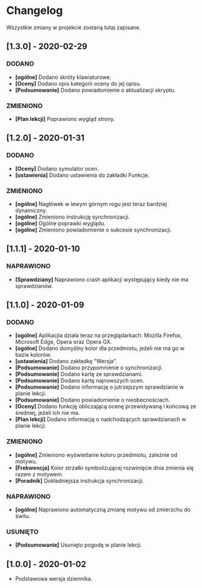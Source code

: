 # Changelog

Wszystkie zmiany w projekcie zostaną tutaj zapisane.

## [1.3.0] - 2020-02-29

### DODANO

- **[ogólne]** Dodano skróty klawiaturowe.
- **[Oceny]** Dodano opis kategorii oceny do jej opisu.
- **[Podsumowanie]** Dodano powiadomienie o aktualizacji skryptu.

### ZMIENIONO

- **[Plan lekcji]** Poprawiono wygląd strony.

## [1.2.0] - 2020-01-31

### DODANO

- **[Oceny]** Dodano symulator ocen.
- **[ustawienia]** Dodano ustawienia do zakładki Funkcje.

### ZMIENIONO

- **[ogólne]** Nagłówek w lewym górnym rogu jest teraz bardziej dynamiczny.
- **[ogólne]** Zmieniono instrukcję synchronizacji.
- **[ogólne]** Ogólne poprawki wyglądu.
- **[ogólne]** Zmieniono powiadomienie o sukcesie synchronizacji.

## [1.1.1] - 2020-01-10

### NAPRAWIONO

- **[Sprawdziany]** Naprawiono crash aplikacji występujący kiedy nie ma sprawdzianów.

## [1.1.0] - 2020-01-09

### DODANO

- **[ogólne]** Aplikacjia działa teraz na przeglądarkach: Mozilla Firefox, Microsoft Edge, Opera oraz Opera GX.
- **[ogólne]** Dodano domyślny kolor dla przedmiotu, jeżeli nie ma go w bazie kolorów.
- **[ustawienia]** Dodano zakładkę "Wersja".
- **[Podsumowanie]** Dodano przypomnienie o synchronizacji.
- **[Podsumowanie]** Dodano kartę ze sprawdzianami.
- **[Podsumowanie]** Dodano kartę najnowszych ocen.
- **[Podsumowanie]** Dodano informację o jutrzejszym sprawdzianie w planie lekcji.
- **[Podsumowanie]** Dodano powiadomienie o nieobecnościach.
- **[Oceny]** Dodano funkcję obliczającą ocenę przewidywaną i końcową ze średniej, jeżeli ich nie ma.
- **[Plan lekcji]** Dodano informację o nadchodzących sprawdzianach w planie lekcji.

### ZMIENIONO

- **[ogólne]** Zmieniono wyświetlanie koloru przedmiotu, zależnie od motywu.
- **[Frekwencja]** Kolor strzałki symbolizującej rozwinięcie dnia zmienia się razem z motywem.
- **[Poradnik]** Dokładniejsza instrukcja synchronizacji.

### NAPRAWIONO

- **[ogólne]** Naprawiono automatyczną zmianę motywu od zmierzchu do świtu.

### USUNIĘTO

- **[Podsumowanie]** Usunięto pogodę w planie lekcji.

## [1.0.0] - 2020-01-02

- Podstawowa wersja dziennika.
